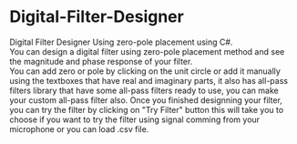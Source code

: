 # Digital-Filter-Designer
Digital Filter Designer Using zero-pole placement using C#.<br/>
You can design a digital filter using zero-pole placement method and see the magnitude and phase response of your filter.<br/>
You can add zero or pole by clicking on the unit circle or add it manually using the textboxes that have real and imaginary parts,
it also has all-pass filters library that have some all-pass filters ready to use, you can make your custom all-pass filter also.
Once you finished designning your filter, you can try the filter by clicking on "Try Filter" button this will take you to choose if you want to try 
the filter using signal comming from your microphone or you can load .csv file.
